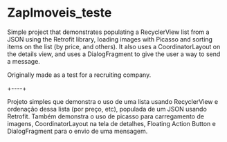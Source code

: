# ZapImoveis_teste

Simple project that demonstrates populating a RecyclerView list from a JSON using the Retrofit library, loading images with Picasso and
sorting items on the list (by price, and others). It also uses a CoordinatorLayout on the details view, and uses a
DialogFragment to give the user a way to send a message.

Originally made as a test for a recruiting company.

+----+

Projeto simples que demonstra o uso de uma lista usando RecyclerView e ordenação dessa lista (por preço, etc),
populada de um JSON usando Retrofit. Também
demonstra o uso de picasso para carregamento de imagens, CoordinatorLayout na tela de detalhes, Floating Action Button e DialogFragment para o envio de uma mensagem.

